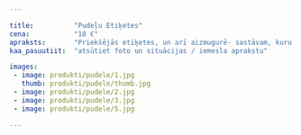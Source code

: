 ```yaml
---

title:          "Pudeļu Etiķetes"
cena:           "18 €"
apraksts:       "Priekšējās etiķetes, un arī aizmugurē- sastāvam, kuru uzrakstīsim pēc sirds patikas. Piemēram, dzira satur 5kg mīlestības, 10g acu mirdzuma utt... Komplektā arī kartiņa iesieta lentītē uz kakliņa."
kaa_pasuutiit:  "atsūtiet foto un situācijas / iemesla aprakstu"

images:
 - image: produkti/pudele/1.jpg
   thumb: produkti/pudele/thumb.jpg
 - image: produkti/pudele/2.jpg
 - image: produkti/pudele/3.jpg
 - image: produkti/pudele/5.jpg

---
```

